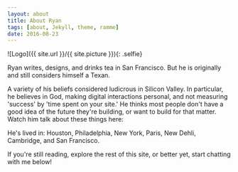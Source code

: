 ```yaml
---
layout: about
title: About Ryan
tags: [about, Jekyll, theme, ramme]
date: 2016-08-23
---
```

![Logo]({{ site.url }}/{{ site.picture }}){: .selfie}

Ryan writes, designs, and drinks tea in San Francisco. But he is originally and still considers himself a Texan.

A variety of his beliefs considered ludicrous in Silicon Valley. In particular, he believes in God, making digital interactions personal, and not measuring 'success' by 'time spent on your site.' He thinks most people don't have a good idea of the future they're building, or want to build for that matter. Watch him talk about these things here:

He's lived in: Houston, Philadelphia, New York, Paris, New Dehli, Cambridge, and San Francisco. 

If you're still reading, explore the rest of this site, or better yet, start chatting with me below!